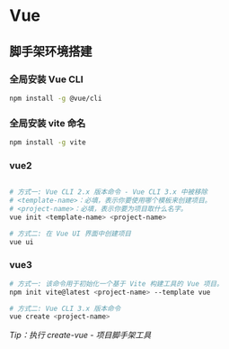 # Vue

## 脚手架环境搭建

### 全局安装 Vue CLI
```bash
npm install -g @vue/cli
```

### 全局安装 vite 命名
```bash
npm install -g vite
```

### vue2

```bash

# 方式一: Vue CLI 2.x 版本命令 - Vue CLI 3.x 中被移除
# <template-name>：必填，表示你要使用哪个模板来创建项目。
# <project-name>：必填，表示你要为项目取什么名字。
vue init <template-name> <project-name>

# 方式二: 在 Vue UI 界面中创建项目
vue ui
```

### vue3

```bash
# 方式一: 该命令用于初始化一个基于 Vite 构建工具的 Vue 项目。
npm init vite@latest <project-name> --template vue

# 方式二: Vue CLI 3.x 版本命令
vue create <project-name>
```

_Tip：执行 create-vue - 项目脚手架工具_